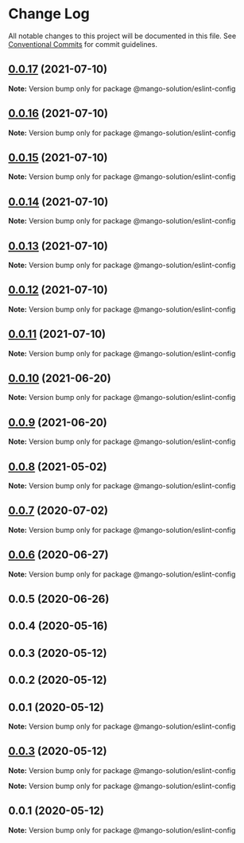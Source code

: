 # Change Log

All notable changes to this project will be documented in this file.
See [Conventional Commits](https://conventionalcommits.org) for commit guidelines.

## [0.0.17](https://github.com/MangoYellowH/mango-toolkit/compare/@mango-solution/eslint-config@0.0.16...@mango-solution/eslint-config@0.0.17) (2021-07-10)

**Note:** Version bump only for package @mango-solution/eslint-config





## [0.0.16](https://github.com/MangoYellowH/mango-toolkit/compare/@mango-solution/eslint-config@0.0.15...@mango-solution/eslint-config@0.0.16) (2021-07-10)

**Note:** Version bump only for package @mango-solution/eslint-config





## [0.0.15](https://github.com/MangoYellowH/mango-toolkit/compare/@mango-solution/eslint-config@0.0.14...@mango-solution/eslint-config@0.0.15) (2021-07-10)

**Note:** Version bump only for package @mango-solution/eslint-config





## [0.0.14](https://github.com/MangoYellowH/mango-toolkit/compare/@mango-solution/eslint-config@0.0.13...@mango-solution/eslint-config@0.0.14) (2021-07-10)

**Note:** Version bump only for package @mango-solution/eslint-config





## [0.0.13](https://github.com/MangoYellowH/mango-toolkit/compare/@mango-solution/eslint-config@0.0.12...@mango-solution/eslint-config@0.0.13) (2021-07-10)

**Note:** Version bump only for package @mango-solution/eslint-config





## [0.0.12](https://github.com/MangoYellowH/mango-toolkit/compare/@mango-solution/eslint-config@0.0.11...@mango-solution/eslint-config@0.0.12) (2021-07-10)

**Note:** Version bump only for package @mango-solution/eslint-config





## [0.0.11](https://github.com/MangoYellowH/mango-toolkit/compare/@mango-solution/eslint-config@0.0.10...@mango-solution/eslint-config@0.0.11) (2021-07-10)

**Note:** Version bump only for package @mango-solution/eslint-config





## [0.0.10](https://github.com/MangoYellowH/mango-toolkit/compare/@mango-solution/eslint-config@0.0.9...@mango-solution/eslint-config@0.0.10) (2021-06-20)

**Note:** Version bump only for package @mango-solution/eslint-config





## [0.0.9](https://github.com/MangoYellowH/mango-toolkit/compare/@mango-solution/eslint-config@0.0.8...@mango-solution/eslint-config@0.0.9) (2021-06-20)

**Note:** Version bump only for package @mango-solution/eslint-config





## [0.0.8](https://github.com/MangoYellowH/mango-toolkit/compare/@mango-solution/eslint-config@0.0.7...@mango-solution/eslint-config@0.0.8) (2021-05-02)

**Note:** Version bump only for package @mango-solution/eslint-config





## [0.0.7](https://github.com/MangoYellowH/mango-toolkit/compare/@mango-solution/eslint-config@0.0.6...@mango-solution/eslint-config@0.0.7) (2020-07-02)

**Note:** Version bump only for package @mango-solution/eslint-config





## [0.0.6](https://github.com/MangoYellowH/mango-toolkit/compare/@mango-solution/eslint-config@0.0.5...@mango-solution/eslint-config@0.0.6) (2020-06-27)

**Note:** Version bump only for package @mango-solution/eslint-config





## 0.0.5 (2020-06-26)



## 0.0.4 (2020-05-16)



## 0.0.3 (2020-05-12)



## 0.0.2 (2020-05-12)



## 0.0.1 (2020-05-12)

**Note:** Version bump only for package @mango-solution/eslint-config





## [0.0.3](https://github.com/MangoYellowH/mango-toolkit/compare/v0.0.2...v0.0.3) (2020-05-12)

**Note:** Version bump only for package @mango-solution/eslint-config







**Note:** Version bump only for package @mango-solution/eslint-config





## 0.0.1 (2020-05-12)

**Note:** Version bump only for package @mango-solution/eslint-config
